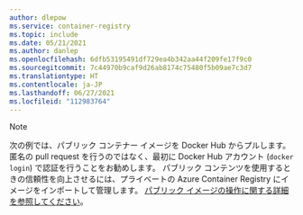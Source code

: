 ```yaml
---
author: dlepow
ms.service: container-registry
ms.topic: include
ms.date: 05/21/2021
ms.author: danlep
ms.openlocfilehash: 6dfb53195491df729ea4b342aa44f209fe17f9c0
ms.sourcegitcommit: 7c44970b9caf9d26ab8174c75480f5b09ae7c3d7
ms.translationtype: HT
ms.contentlocale: ja-JP
ms.lasthandoff: 06/27/2021
ms.locfileid: "112983764"
---
```

> [!NOTE]
> 次の例では、パブリック コンテナー イメージを Docker Hub からプルします。 匿名の pull request を行うのではなく、最初に Docker Hub アカウント (`docker login`) で認証を行うことをお勧めします。 パブリック コンテンツを使用するときの信頼性を向上させるには、プライベートの Azure Container Registry にイメージをインポートして管理します。 [パブリック イメージの操作に関する詳細を参照してください](../articles/container-registry/buffer-gate-public-content.md)。